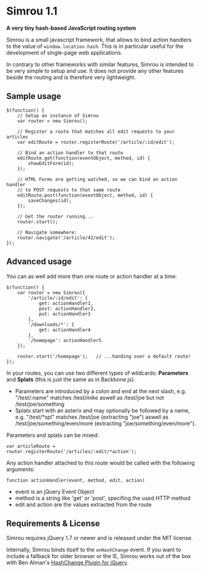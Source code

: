 Simrou 1.1
==========

**A very tiny hash-based JavaScript routing system**

Simrou is a small javascript framework, that allows to bind action handlers to the value of <code>window.location.hash</code>.
This is in particular useful for the development of single-page web applications.

In contrary to other frameworks with similar features, Simrou is intended to be very simple to setup and use. It does not provide any other features beside the routing and is therefore very lightweight.

Sample usage
------------

<pre><code>$(function() {
    // Setup an instance of Simrou
    var router = new Simrou();
    
    // Register a route that matches all edit requests to your articles
    var editRoute = router.registerRoute('/article/:id/edit');
    
    // Bind an action handler to that route
    editRoute.get(function(eventObject, method, id) {
	    showEditForm(id);
    });
    
    // HTML Forms are getting watched, so we can bind an action handler
    // to POST requests to that same route
    editRoute.post(function(eventObject, method, id) {
	    saveChanges(id);
    });
    
    // Get the router running...
    router.start();
    
    // Navigate somewhere:
    router.navigate('/article/42/edit');
});
</code></pre>

Advanced usage
--------------

You can as well add more than one route or action handler at a time:

<pre><code>$(function() {
    var router = new Simrou({
        '/article/:id/edit': {
            get: actionHandler1,
            post: actionHandler2,
            put: actionHandler3
        },
        '/downloads/*': {
            get: actionHandler4
        },
        '/homepage': actionHandler5
    });
    
    router.start('/homepage');   // ...handing over a default route!
});
</code></pre>

In your routes, you can use two different types of wildcards: **Parameters** and **Splats** (this is just the same as in Backbone.js).

* Parameters are introduced by a colon and end at the next slash, e.g. "/test/:name" matches /test/mike aswell as /test/joe but not /test/joe/something
* Splats start with an asterix and may optionally be followed by a name, e.g. "/test/*spl" matches /test/joe (extracting "joe") aswell as /test/joe/something/even/more (extracting "joe/something/even/more").

Parameters and splats can be mixed:

<code>var articleRoute = router.registerRoute('/articles/:edit/*action');</code>

Any action handler attached to this route would be called with the following arguments:

<code>function actionHandler(event, method, edit, action)</code>

* event is an jQuery Event Object
* method is a string like 'get' or 'post', specifing the used HTTP method
* edit and action are the values extracted from the route

Requirements &amp; License
--------------------------

Simrou requires jQuery 1.7 or newer and is released under the MIT license.

Internally, Simrou binds itself to the <code>onHashChange</code> event. If you want to include a fallback for older browser or the IE, Simrou works out of the box with Ben Alman's [HashChange Plugin for jQuery](http://benalman.com/projects/jquery-hashchange-plugin/).